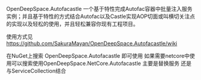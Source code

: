 OpenDeepSpace.Autofacastle 一个基于特性完成Autofac容器中批量注入服务实例；并且基于特性的方式结合Autofac以及Castle实现AOP切面或叫横切关注点的实现以及轻松的使用，并且轻松兼容你现有工程项目。

使用方式见 https://github.com/SakuraMayan/OpenDeepSpace.Autofacastle/wiki

在NuGet上搜索 OpenDeepSpace.Autofacastle 即可使用 如果需要netcore中使用可以搜索使用OpenDeepSpace.NetCore.Autofacastle 主要是替换服务 还是与ServiceCollection结合
